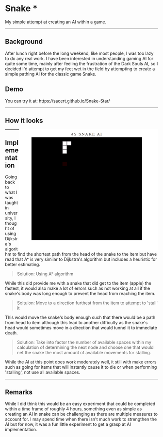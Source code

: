 Snake *
==========
My simple attempt at creating an AI within a game.

----------
Background
-------------
After lunch right before the long weekend, like most people, I was too lazy to do any real work. I have been interested in understanding gaming AI for quite some time, mainly after feeling the frustration of the Dark Souls AI, so I decided I'd attempt to get my feet wet in the field by attempting to create a simple pathing AI for the classic game Snake.

Demo
-------------
You can try it at: https://sacert.github.io/Snake-Star/

----------

How it looks
-------------
<img style="float: right;" src="snake.gif" width="458" height="400">

----------
Implementation
-------------
Going back to what I was taught in university, I thought of using Dijkstra's algorithm to find the shortest path from the head of the snake to the item but have read that A* is very similar to Dijkstra's algorithm but includes a heuristic for better estimating. 
> Solution: Using A* algorithm

While this did provide me with a snake that did get to the item (apple) the fastest, it would also make a lot of errors such as not working at all if the snake's body was long enough to prevent the head from reaching the item. 
>Soltuion: Move to a direction furthest from the item to attempt to 'stall' it

This would move the snake's body enough such that there would be a path from head to item although this lead to another difficulty as the snake's head would sometimes move in a direction that would tunnel it to immediate death. 
>Solution: Take into factor the number of available spaces within my calculation of determining the next node and choose one that would net the snake the most amount of available movements for stalling.

While the AI at this point does work moderately well, it still with make errors such as going for items that will instantly cause it to die or when performing 'stalling', not use all available spaces.

----------
Remarks
-------------
While I did think this would be an easy experiment that could be completed within a time frame of roughly 4 hours, something even as simple as creating an AI in snake can be challenging as there are multiple measures to account for. I may spend time when there isn't much work to strengthen the AI but for now, it was a fun little experiment to get a grasp at AI implementation.
